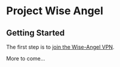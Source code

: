 # Project Wise Angel

## Getting Started
The first step is to [join the Wise-Angel VPN](./tailscale.md).

More to come...
